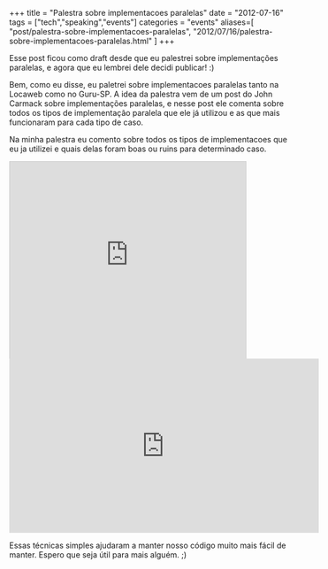 +++
title = "Palestra sobre implementacoes paralelas"
date = "2012-07-16"
tags = ["tech","speaking","events"]
categories = "events"
aliases=[
  "post/palestra-sobre-implementacoes-paralelas",
  "2012/07/16/palestra-sobre-implementacoes-paralelas.html"
]
+++

Esse post ficou como draft desde que eu palestrei sobre implementações
paralelas, e agora que eu lembrei dele decidi publicar! :)

Bem, como eu disse, eu paletrei sobre implementacoes paralelas tanto
na Locaweb como no Guru-SP. A idea da palestra vem de um post do John
Carmack sobre implementações paralelas, e nesse post ele comenta sobre
todos os tipos de implementação paralela que ele já utilizou e as que
mais funcionaram para cada tipo de caso.

Na minha palestra eu comento sobre todos os tipos de implementacoes
que eu ja utilizei e quais delas foram boas ou ruins para determinado
caso.

<iframe src="http://www.slideshare.net/slideshow/embed_code/11724894" width="427" height="356" frameborder="0" marginwidth="0" marginheight="0" scrolling="no" style="border:1px solid #CCC;border-width:1px 1px 0" allowfullscreen></iframe>

<iframe width="560" height="315" src="https://www.youtube.com/embed/K6mcLPLhum4" frameborder="0" allow="autoplay; encrypted-media" allowfullscreen></iframe>

Essas técnicas simples ajudaram a manter nosso código muito mais fácil
de manter. Espero que seja útil para mais alguém. ;)
